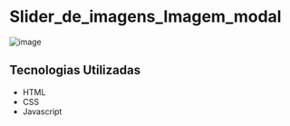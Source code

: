 # Slider_de_imagens_Imagem_modal
![image](https://github.com/Jorge-Marcelo/Slider_de_imagens_Imagem_modal/assets/49494259/367cf628-4628-40f5-a7ef-a9af9bb88953)
## Tecnologias Utilizadas 
- HTML
- CSS
- Javascript
